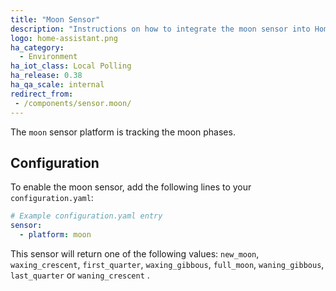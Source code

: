 ```yaml
---
title: "Moon Sensor"
description: "Instructions on how to integrate the moon sensor into Home Assistant."
logo: home-assistant.png
ha_category:
  - Environment
ha_iot_class: Local Polling
ha_release: 0.38
ha_qa_scale: internal
redirect_from:
 - /components/sensor.moon/
---
```


The `moon` sensor platform is tracking the moon phases.

## Configuration

To enable the moon sensor, add the following lines to your `configuration.yaml`:

```yaml
# Example configuration.yaml entry
sensor:
  - platform: moon
```

This sensor will return one of the following values:
`new_moon`, `waxing_crescent`, `first_quarter`, `waxing_gibbous`, `full_moon`, `waning_gibbous`, `last_quarter` or `waning_crescent` .
